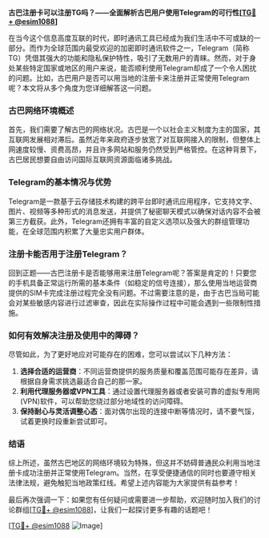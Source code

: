**古巴注册卡可以注册TG吗？——全面解析古巴用户使用Telegram的可行性[[TG💪+ @esim1088](https://t.me/s/esim1088)]**

在当今这个信息高度互联的时代，即时通讯工具已经成为我们生活中不可或缺的一部分。而作为全球范围内最受欢迎的加密即时通讯软件之一，Telegram（简称TG）凭借其强大的功能和隐私保护特性，吸引了无数用户的青睐。然而，对于身处某些特定国家或地区的用户来说，能否顺利使用Telegram却成了一个令人困扰的问题。比如，古巴用户是否可以用当地的注册卡来注册并正常使用Telegram呢？本文将从多个角度为您详细解答这一问题。

### 古巴网络环境概述

首先，我们需要了解古巴的网络状况。古巴是一个以社会主义制度为主的国家，其互联网发展相对滞后。虽然近年来政府逐步放宽了对互联网接入的限制，但整体上网速度较慢、资费高昂，并且许多网站和服务仍然受到严格管控。在这种背景下，古巴居民想要自由访问国际互联网资源面临诸多挑战。

### Telegram的基本情况与优势

Telegram是一款基于云存储技术构建的跨平台即时通讯应用程序，它支持文字、图片、视频等多种形式的消息发送，并提供了秘密聊天模式以确保对话内容不会被第三方截获。此外，Telegram还拥有丰富的自定义选项以及强大的群组管理功能，在全球范围内积累了大量忠实用户群体。

### 注册卡能否用于注册Telegram？

回到正题——古巴注册卡是否能够用来注册Telegram呢？答案是肯定的！只要您的手机具备正常运行所需的基本条件（如稳定的信号连接），那么使用当地运营商提供的SIM卡完成注册过程完全没有问题。不过需要注意的是，由于古巴当局可能会对某些敏感内容进行过滤审查，因此在实际操作过程中可能会遇到一些限制性措施。

### 如何有效解决注册及使用中的障碍？

尽管如此，为了更好地应对可能存在的困难，您可以尝试以下几种方法：

1. **选择合适的运营商**：不同运营商提供的服务质量和覆盖范围可能存在差异，请根据自身需求挑选最适合自己的那一家。
2. **利用代理服务器或VPN工具**：通过设置代理服务器或者安装可靠的虚拟专用网(VPN)软件，可以帮助您绕过部分地域性的访问障碍。
3. **保持耐心与灵活调整心态**：面对偶尔出现的连接中断等情况时，请不要气馁，试着更换时段重新尝试即可。

### 结语

综上所述，虽然古巴地区的网络环境较为特殊，但这并不妨碍普通民众利用当地注册卡成功注册并正常使用Telegram。当然，在享受便捷通信的同时也要遵守相关法律法规，避免触犯当地政策红线。希望上述内容能为大家提供有益参考！

最后再次强调一下：如果您有任何疑问或需要进一步帮助，欢迎随时加入我们的讨论群组[[TG💪+ @esim1088](https://t.me/s/esim1088)]，让我们一起探讨更多有趣的话题吧！

[[TG💪+ @esim1088](https://t.me/s/esim1088) ![Image](https://i.postimg.cc/4NQfJmqS/Snipaste-2025-05-13-00-14-12.png)]